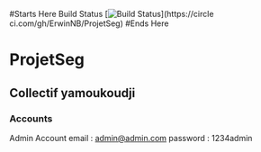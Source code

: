 #Starts Here
Build Status
[![Build
Status](https://circleci.com/gh/ErwinNB/ProjetSeg.png?branch=master)](https://circle
ci.com/gh/ErwinNB/ProjetSeg)
#Ends Here


# ProjetSeg
## Collectif yamoukoudji

### Accounts
Admin Account
email : admin@admin.com
password : 1234admin



